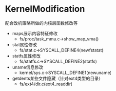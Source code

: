 # KernelModification

配合改机策略所做的内核层函数修改等

- maps展示内容特征修改
    - fs/proc/task_mmu.c->show_map_vma()
- stat属性修改
    - fs/stat.c->SYSCALL_DEFINE4(newfstatat)
- statfs属性修改
    - fs/statfs.c->SYSCALL_DEFINE2(statfs)
- uname信息修改
    - kernel/sys.c->SYSCALL_DEFINE1(newuname)
- getdents某些文件隐藏（针对ext4类型的目录）
    - fs/ext4/dir.c(ext4_readdir)
